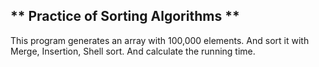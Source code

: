 ** Practice of Sorting Algorithms **
---
This program generates an array with 100,000 elements. And sort it with Merge, Insertion, Shell sort. And calculate the running time.

